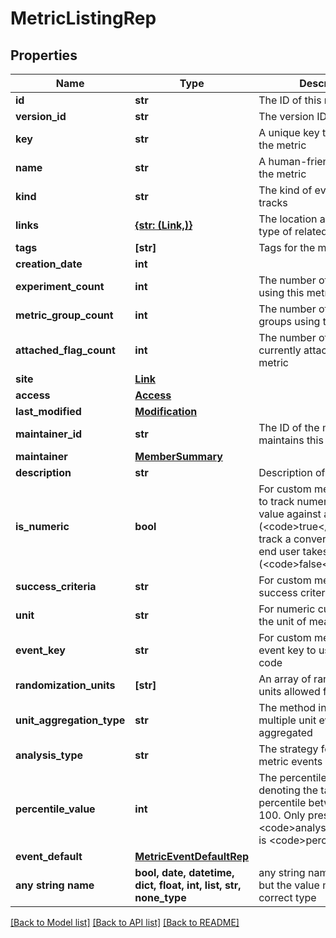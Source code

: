 # MetricListingRep


## Properties
Name | Type | Description | Notes
------------ | ------------- | ------------- | -------------
**id** | **str** | The ID of this metric | 
**version_id** | **str** | The version ID of the metric | 
**key** | **str** | A unique key to reference the metric | 
**name** | **str** | A human-friendly name for the metric | 
**kind** | **str** | The kind of event the metric tracks | 
**links** | [**{str: (Link,)}**](Link.md) | The location and content type of related resources | 
**tags** | **[str]** | Tags for the metric | 
**creation_date** | **int** |  | 
**experiment_count** | **int** | The number of experiments using this metric | [optional] 
**metric_group_count** | **int** | The number of metric groups using this metric | [optional] 
**attached_flag_count** | **int** | The number of feature flags currently attached to this metric | [optional] 
**site** | [**Link**](Link.md) |  | [optional] 
**access** | [**Access**](Access.md) |  | [optional] 
**last_modified** | [**Modification**](Modification.md) |  | [optional] 
**maintainer_id** | **str** | The ID of the member who maintains this metric | [optional] 
**maintainer** | [**MemberSummary**](MemberSummary.md) |  | [optional] 
**description** | **str** | Description of the metric | [optional] 
**is_numeric** | **bool** | For custom metrics, whether to track numeric changes in value against a baseline (&lt;code&gt;true&lt;/code&gt;) or to track a conversion when an end user takes an action (&lt;code&gt;false&lt;/code&gt;). | [optional] 
**success_criteria** | **str** | For custom metrics, the success criteria | [optional] 
**unit** | **str** | For numeric custom metrics, the unit of measure | [optional] 
**event_key** | **str** | For custom metrics, the event key to use in your code | [optional] 
**randomization_units** | **[str]** | An array of randomization units allowed for this metric | [optional] 
**unit_aggregation_type** | **str** | The method in which multiple unit event values are aggregated | [optional] 
**analysis_type** | **str** | The strategy for analyzing metric events | [optional] 
**percentile_value** | **int** | The percentile, an integer denoting the target percentile between 0 and 100. Only present when &lt;code&gt;analysisType&lt;/code&gt; is &lt;code&gt;percentile&lt;/code&gt;. | [optional] 
**event_default** | [**MetricEventDefaultRep**](MetricEventDefaultRep.md) |  | [optional] 
**any string name** | **bool, date, datetime, dict, float, int, list, str, none_type** | any string name can be used but the value must be the correct type | [optional]

[[Back to Model list]](../README.md#documentation-for-models) [[Back to API list]](../README.md#documentation-for-api-endpoints) [[Back to README]](../README.md)


